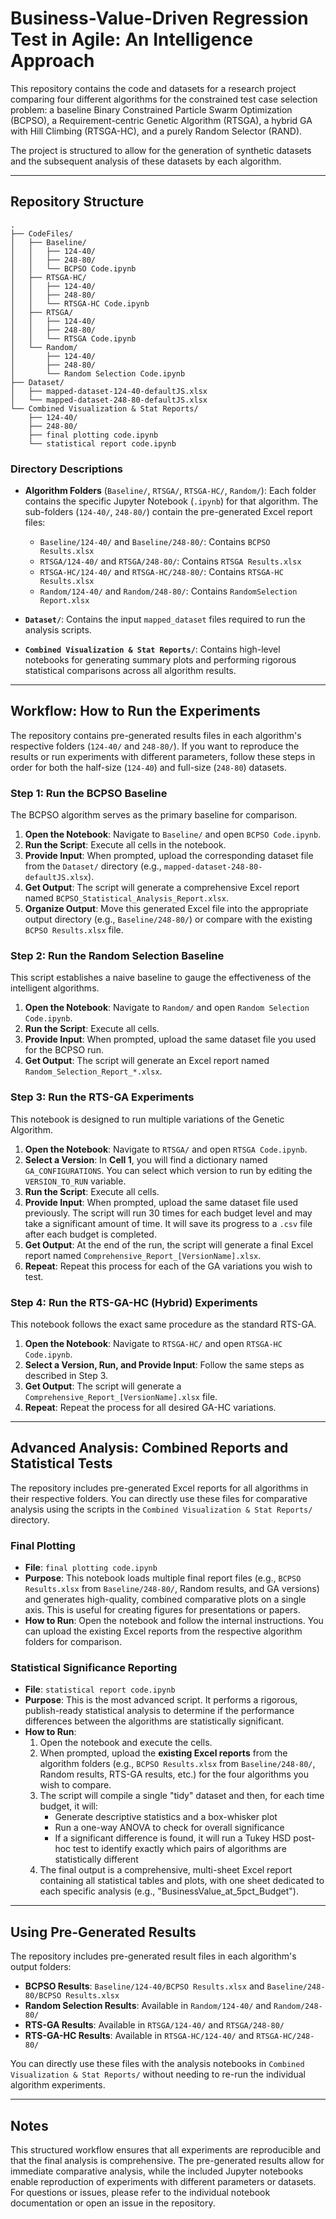 # Business-Value-Driven Regression Test in Agile: An Intelligence Approach

This repository contains the code and datasets for a research project comparing four different algorithms for the constrained test case selection problem: a baseline Binary Constrained Particle Swarm Optimization (BCPSO), a Requirement-centric Genetic Algorithm (RTSGA), a hybrid GA with Hill Climbing (RTSGA-HC), and a purely Random Selector (RAND).

The project is structured to allow for the generation of synthetic datasets and the subsequent analysis of these datasets by each algorithm.

---

## Repository Structure

```
.
├── CodeFiles/
│   ├── Baseline/
│   │   ├── 124-40/
│   │   ├── 248-80/
│   │   └── BCPSO Code.ipynb
│   ├── RTSGA-HC/
│   │   ├── 124-40/
│   │   ├── 248-80/
│   │   └── RTSGA-HC Code.ipynb
│   ├── RTSGA/
│   │   ├── 124-40/
│   │   ├── 248-80/
│   │   └── RTSGA Code.ipynb
│   └── Random/
│       ├── 124-40/
│       ├── 248-80/
│       └── Random Selection Code.ipynb
├── Dataset/
│   ├── mapped-dataset-124-40-defaultJS.xlsx
│   └── mapped-dataset-248-80-defaultJS.xlsx
└── Combined Visualization & Stat Reports/
    ├── 124-40/
    ├── 248-80/
    ├── final plotting code.ipynb
    └── statistical report code.ipynb
```

### Directory Descriptions

- **Algorithm Folders** (`Baseline/`, `RTSGA/`, `RTSGA-HC/`, `Random/`): Each folder contains the specific Jupyter Notebook (`.ipynb`) for that algorithm. The sub-folders (`124-40/`, `248-80/`) contain the pre-generated Excel report files:
  - `Baseline/124-40/` and `Baseline/248-80/`: Contains `BCPSO Results.xlsx`
  - `RTSGA/124-40/` and `RTSGA/248-80/`: Contains `RTSGA Results.xlsx`
  - `RTSGA-HC/124-40/` and `RTSGA-HC/248-80/`: Contains `RTSGA-HC Results.xlsx`
  - `Random/124-40/` and `Random/248-80/`: Contains `RandomSelection Report.xlsx`

- **`Dataset/`**: Contains the input `mapped_dataset` files required to run the analysis scripts.

- **`Combined Visualization & Stat Reports/`**: Contains high-level notebooks for generating summary plots and performing rigorous statistical comparisons across all algorithm results.

---

## Workflow: How to Run the Experiments

The repository contains pre-generated results files in each algorithm's respective folders (`124-40/` and `248-80/`). If you want to reproduce the results or run experiments with different parameters, follow these steps in order for both the half-size (`124-40`) and full-size (`248-80`) datasets.

### Step 1: Run the BCPSO Baseline

The BCPSO algorithm serves as the primary baseline for comparison.

1. **Open the Notebook**: Navigate to `Baseline/` and open `BCPSO Code.ipynb`.
2. **Run the Script**: Execute all cells in the notebook.
3. **Provide Input**: When prompted, upload the corresponding dataset file from the `Dataset/` directory (e.g., `mapped-dataset-248-80-defaultJS.xlsx`).
4. **Get Output**: The script will generate a comprehensive Excel report named `BCPSO_Statistical_Analysis_Report.xlsx`.
5. **Organize Output**: Move this generated Excel file into the appropriate output directory (e.g., `Baseline/248-80/`) or compare with the existing `BCPSO Results.xlsx` file.

### Step 2: Run the Random Selection Baseline

This script establishes a naive baseline to gauge the effectiveness of the intelligent algorithms.

1. **Open the Notebook**: Navigate to `Random/` and open `Random Selection Code.ipynb`.
2. **Run the Script**: Execute all cells.
3. **Provide Input**: When prompted, upload the same dataset file you used for the BCPSO run.
4. **Get Output**: The script will generate an Excel report named `Random_Selection_Report_*.xlsx`.



### Step 3: Run the RTS-GA Experiments

This notebook is designed to run multiple variations of the Genetic Algorithm.

1. **Open the Notebook**: Navigate to `RTSGA/` and open `RTSGA Code.ipynb`.
2. **Select a Version**: In **Cell 1**, you will find a dictionary named `GA_CONFIGURATIONS`. You can select which version to run by editing the `VERSION_TO_RUN` variable.
3. **Run the Script**: Execute all cells.
4. **Provide Input**: When prompted, upload the same dataset file used previously. The script will run 30 times for each budget level and may take a significant amount of time. It will save its progress to a `.csv` file after each budget is completed.
5. **Get Output**: At the end of the run, the script will generate a final Excel report named `Comprehensive_Report_[VersionName].xlsx`.
6. **Repeat**: Repeat this process for each of the GA variations you wish to test.

### Step 4: Run the RTS-GA-HC (Hybrid) Experiments

This notebook follows the exact same procedure as the standard RTS-GA.

1. **Open the Notebook**: Navigate to `RTSGA-HC/` and open `RTSGA-HC Code.ipynb`.
2. **Select a Version, Run, and Provide Input**: Follow the same steps as described in Step 3.
3. **Get Output**: The script will generate a `Comprehensive_Report_[VersionName].xlsx` file.
4. **Repeat**: Repeat the process for all desired GA-HC variations.

---

## Advanced Analysis: Combined Reports and Statistical Tests

The repository includes pre-generated Excel reports for all algorithms in their respective folders. You can directly use these files for comparative analysis using the scripts in the `Combined Visualization & Stat Reports/` directory.

### Final Plotting

- **File**: `final plotting code.ipynb`
- **Purpose**: This notebook loads multiple final report files (e.g., `BCPSO Results.xlsx` from `Baseline/248-80/`, Random results, and GA versions) and generates high-quality, combined comparative plots on a single axis. This is useful for creating figures for presentations or papers.
- **How to Run**: Open the notebook and follow the internal instructions. You can upload the existing Excel reports from the respective algorithm folders for comparison.

### Statistical Significance Reporting

- **File**: `statistical report code.ipynb`
- **Purpose**: This is the most advanced script. It performs a rigorous, publish-ready statistical analysis to determine if the performance differences between the algorithms are statistically significant.
- **How to Run**:
  1. Open the notebook and execute the cells.
  2. When prompted, upload the **existing Excel reports** from the algorithm folders (e.g., `BCPSO Results.xlsx` from `Baseline/248-80/`, Random results, RTS-GA results, etc.) for the four algorithms you wish to compare.
  3. The script will compile a single "tidy" dataset and then, for each time budget, it will:
     - Generate descriptive statistics and a box-whisker plot
     - Run a one-way ANOVA to check for overall significance
     - If a significant difference is found, it will run a Tukey HSD post-hoc test to identify exactly which pairs of algorithms are statistically different
  4. The final output is a comprehensive, multi-sheet Excel report containing all statistical tables and plots, with one sheet dedicated to each specific analysis (e.g., "BusinessValue_at_5pct_Budget").

---

## Using Pre-Generated Results

The repository includes pre-generated result files in each algorithm's output folders:

- **BCPSO Results**: `Baseline/124-40/BCPSO Results.xlsx` and `Baseline/248-80/BCPSO Results.xlsx`
- **Random Selection Results**: Available in `Random/124-40/` and `Random/248-80/`
- **RTS-GA Results**: Available in `RTSGA/124-40/` and `RTSGA/248-80/`
- **RTS-GA-HC Results**: Available in `RTSGA-HC/124-40/` and `RTSGA-HC/248-80/`

You can directly use these files with the analysis notebooks in `Combined Visualization & Stat Reports/` without needing to re-run the individual algorithm experiments.

---

## Notes

This structured workflow ensures that all experiments are reproducible and that the final analysis is comprehensive. The pre-generated results allow for immediate comparative analysis, while the included Jupyter notebooks enable reproduction of experiments with different parameters or datasets. For questions or issues, please refer to the individual notebook documentation or open an issue in the repository.
